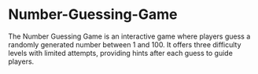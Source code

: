 # Number-Guessing-Game
The Number Guessing Game is an interactive game  where players guess a randomly generated number between 1 and 100. It offers three difficulty levels with limited attempts, providing hints after each guess to guide players.
